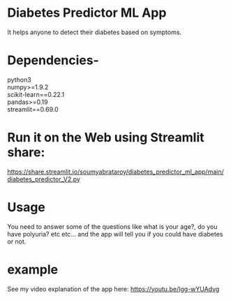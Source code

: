 # Diabetes Predictor ML App
It helps anyone to detect their diabetes based on symptoms.

# Dependencies-
python3<br> 
numpy>=1.9.2 <br>
scikit-learn==0.22.1<br>
pandas>=0.19<br>
streamlit==0.69.0<br> 

# Run it on the Web using Streamlit share:
https://share.streamlit.io/soumyabrataroy/diabetes_predictor_ml_app/main/diabetes_predictor_V2.py

# Usage
You need to answer some of the questions like what is your age?, do you have polyuria? etc etc... and the app will tell you if you could have diabetes or not.

# example
See my video explanation of the app here:
https://youtu.be/Igg-wYUAdvg
